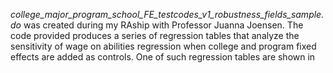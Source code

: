 *college_major_program_school_FE_testcodes_v1_robustness_fields_sample.do* was created during my RAship with Professor Juanna Joensen. The code provided produces a series of regression tables that analyze the sensitivity of wage on abilities regression when college and program fixed effects are added as controls. One of such regression tables are shown in 

